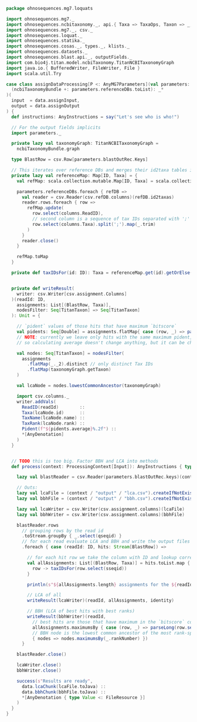 
```scala
package ohnosequences.mg7.loquats

import ohnosequences.mg7._
import ohnosequences.ncbitaxonomy._, api.{ Taxa => TaxaOps, Taxon => _, _ }, titan._
import ohnosequences.mg7._, csv._
import ohnosequences.loquat._
import ohnosequences.statika._
import ohnosequences.cosas._, types._, klists._
import ohnosequences.datasets._
import ohnosequences.blast.api._, outputFields._
import com.bio4j.titan.model.ncbiTaxonomy.TitanNCBITaxonomyGraph
import java.io.{ BufferedWriter, FileWriter, File }
import scala.util.Try

case class assignDataProcessing[P <: AnyMG7Parameters](val parameters: P) extends DataProcessingBundle(
  (ncbiTaxonomyBundle +: parameters.referenceDBs.toList): _*
)(
  input  = data.assignInput,
  output = data.assignOutput
) {
  def instructions: AnyInstructions = say("Let's see who is who!")

  // For the output fields implicits
  import parameters._

  private lazy val taxonomyGraph: TitanNCBITaxonomyGraph =
    ncbiTaxonomyBundle.graph

  type BlastRow = csv.Row[parameters.blastOutRec.Keys]

  // This iterates over reference DBs and merges their id2taxa tables in one Map
  private lazy val referenceMap: Map[ID, Taxa] = {
    val refMap: scala.collection.mutable.Map[ID, Taxa] = scala.collection.mutable.Map()

    parameters.referenceDBs.foreach { refDB =>
      val reader = csv.Reader(csv.refDB.columns)(refDB.id2taxas)
      reader.rows.foreach { row =>
        refMap.update(
          row.select(columns.ReadID),
          // second column is a sequence of tax IDs separated with ';'
          row.select(columns.Taxa).split(';').map(_.trim)
        )
      }
      reader.close()
    }

    refMap.toMap
  }

  private def taxIDsFor(id: ID): Taxa = referenceMap.get(id).getOrElse(Seq())


  private def writeResult(
    writer: csv.Writer[csv.assignment.Columns]
  )(readId: ID,
    assignments: List[(BlastRow, Taxa)],
    nodesFilter: Seq[TitanTaxon] => Seq[TitanTaxon]
  ): Unit = {

    // `pident` values of those hits that have maximum `bitscore`
    val pidents: Seq[Double] = assignments.flatMap{ case (row, _) => parseDouble(row.select(pident)) }
    // NOTE: currently we leave only hits with the same maximum pident,
    // so calculating average doesn't change anything, but it can be changed

    val nodes: Seq[TitanTaxon] = nodesFilter(
      assignments
        .flatMap(_._2).distinct // only distinct Tax IDs
        .flatMap(taxonomyGraph.getTaxon)
    )

    val lcaNode = nodes.lowestCommonAncestor(taxonomyGraph)

    import csv.columns._
    writer.addVals(
      ReadID(readId)        ::
      Taxa(lcaNode.id)      ::
      TaxName(lcaNode.name) ::
      TaxRank(lcaNode.rank) ::
      Pident(f"${pidents.average}%.2f") ::
      *[AnyDenotation]
    )
  }


  // TODO this is too big. Factor BBH and LCA into methods
  def process(context: ProcessingContext[Input]): AnyInstructions { type Out <: OutputFiles } = {

    lazy val blastReader = csv.Reader(parameters.blastOutRec.keys)(context.inputFile(data.blastChunk))

    // Outs:
    lazy val lcaFile = (context / "output" / "lca.csv").createIfNotExists(createParents = true)
    lazy val bbhFile = (context / "output" / "bbh.csv").createIfNotExists(createParents = true)

    lazy val lcaWriter = csv.Writer(csv.assignment.columns)(lcaFile)
    lazy val bbhWriter = csv.Writer(csv.assignment.columns)(bbhFile)

    blastReader.rows
      // grouping rows by the read id
      .toStream.groupBy { _.select(qseqid) }
      // for each read evaluate LCA and BBH and write the output files
      .foreach { case (readId: ID, hits: Stream[BlastRow]) =>

        // for each hit row we take the column with ID and lookup corresponding Taxas
        val allAssignments: List[(BlastRow, Taxa)] = hits.toList.map { row =>
          row -> taxIDsFor(row.select(sseqid))
        }

        println(s"${allAssignments.length} assignments for the ${readId} read")

        // LCA of all
        writeResult(lcaWriter)(readId, allAssignments, identity)

        // BBH (LCA of best hits with best ranks)
        writeResult(bbhWriter)(readId,
          // best hits are those that have maximum in the `bitscore` column
          allAssignments.maximumsBy { case (row, _) => parseLong(row.select(bitscore)).getOrElse(0L) },
          // BBH node is the lowest common ancestor of the most rank-specific nodes
          { nodes => nodes.maximumsBy(_.rankNumber) })
      }

    blastReader.close()

    lcaWriter.close()
    bbhWriter.close()

    success(s"Results are ready",
      data.lcaChunk(lcaFile.toJava) ::
      data.bbhChunk(bbhFile.toJava) ::
      *[AnyDenotation { type Value <: FileResource }]
    )
  }
}

```




[main/scala/mg7/bundles.scala]: ../bundles.scala.md
[main/scala/mg7/configs.scala]: ../configs.scala.md
[main/scala/mg7/csv.scala]: ../csv.scala.md
[main/scala/mg7/data.scala]: ../data.scala.md
[main/scala/mg7/defaults.scala]: ../defaults.scala.md
[main/scala/mg7/loquats/1.flash.scala]: 1.flash.scala.md
[main/scala/mg7/loquats/2.split.scala]: 2.split.scala.md
[main/scala/mg7/loquats/3.blast.scala]: 3.blast.scala.md
[main/scala/mg7/loquats/4.assign.scala]: 4.assign.scala.md
[main/scala/mg7/loquats/5.merge.scala]: 5.merge.scala.md
[main/scala/mg7/loquats/6.count.scala]: 6.count.scala.md
[main/scala/mg7/package.scala]: ../package.scala.md
[main/scala/mg7/parameters.scala]: ../parameters.scala.md
[main/scala/mg7/pipeline.scala]: ../pipeline.scala.md
[main/scala/mg7/referenceDB.scala]: ../referenceDB.scala.md
[test/scala/mg7/counts.scala]: ../../../../test/scala/mg7/counts.scala.md
[test/scala/mg7/fqnames.scala]: ../../../../test/scala/mg7/fqnames.scala.md
[test/scala/mg7/mock/illumina.scala]: ../../../../test/scala/mg7/mock/illumina.scala.md
[test/scala/mg7/mock/pacbio.scala]: ../../../../test/scala/mg7/mock/pacbio.scala.md
[test/scala/mg7/PRJEB6592/PRJEB6592.scala]: ../../../../test/scala/mg7/PRJEB6592/PRJEB6592.scala.md
[test/scala/mg7/referenceDBs.scala]: ../../../../test/scala/mg7/referenceDBs.scala.md
[test/scala/mg7/taxonomy.scala]: ../../../../test/scala/mg7/taxonomy.scala.md
[test/scala/mg7/testData.scala]: ../../../../test/scala/mg7/testData.scala.md
[test/scala/mg7/testDefaults.scala]: ../../../../test/scala/mg7/testDefaults.scala.md